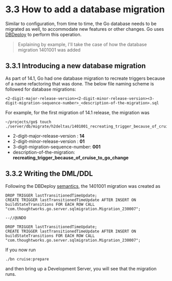 # 3.3 How to add a database migration

Similar to configuration, from time to time, the Go database needs to be migrated as well, to accommodate new features or other changes. Go uses [DBDeploy](https://code.google.com/p/dbdeploy/) to perform this operation.

> Explaining by example, I'll take the case of how the database migration 1401001 was added

## 3.3.1 Introducing a new database migration

As part of 14.1, Go had one database migration to recreate triggers because of a name refactoring that was done. The below file naming scheme is followed for database migrations: 

```
<2-digit-major-release-version><2-digit-minor-release-version><3-digit-migration-sequence-number>_<description-of-the-migration>.sql
```

For example, for the first migration of 14.1 release, the migration was

```
~/projects/go$ touch ./server/db/migrate/h2deltas/1401001_recreating_trigger_because_of_cruise_to_go_change.sql
```

- 2-digit-major-release-version : **14**
- 2-digit-minor-release-version : **01**
- 3-digit-migration-sequence-number: **001**
- description-of-the-migration: **recreating_trigger_because_of_cruise_to_go_change**

## 3.3.2 Writing the DML/DDL

Following the DBDeploy [semantics](https://code.google.com/p/dbdeploy/wiki/GettingStarted), the 1401001 migration was created as

```
DROP TRIGGER lastTransitionedTimeUpdate;
CREATE TRIGGER lastTransitionedTimeUpdate AFTER INSERT ON buildStateTransitions FOR EACH ROW CALL "com.thoughtworks.go.server.sqlmigration.Migration_230007";

--//@UNDO

DROP TRIGGER lastTransitionedTimeUpdate;
CREATE TRIGGER lastTransitionedTimeUpdate AFTER INSERT ON buildStateTransitions FOR EACH ROW CALL "com.thoughtworks.go.server.sqlmigration.Migration_230007";
```

If you now run

```
./bn cruise:prepare
```

and then bring up a Development Server, you will see that the migration runs.
